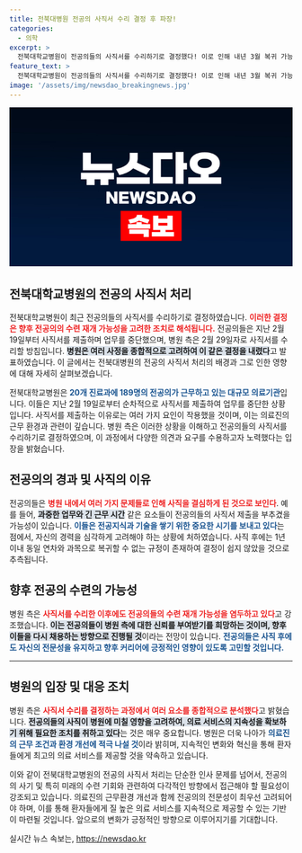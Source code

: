 ```yaml
---
title: 전북대병원 전공의 사직서 수리 결정 후 파장!
categories:
  - 의학
excerpt: >
  전북대학교병원이 전공의들의 사직서를 수리하기로 결정했다! 이로 인해 내년 3월 복귀 가능성이 열리며, 의료계의 파장이 예상된다. 과연 그 배 경은 무엇일까? 클릭해서 자세한 내용을 확인해보세요!
feature_text: >
  전북대학교병원이 전공의들의 사직서를 수리하기로 결정했다! 이로 인해 내년 3월 복귀 가능성이 열리며, 의료계의 파장이 예상된다. 과연 그 배 경은 무엇일까? 클릭해서 자세한 내용을 확인해보세요!
image: '/assets/img/newsdao_breakingnews.jpg'
---
```


<p><img src="/assets/img/newsdao_breakingnews.jpg" alt="ontimetimes 속보" /></p>

<h2 data-ke-size="size26">전북대학교병원의 전공의 사직서 처리</h2>

<p data-ke-size="size16">전북대학교병원이 최근 전공의들의 사직서를 수리하기로 결정하였습니다. <b><span style="color: #ee2323;">이러한 결정은 향후 전공의의 수련 재개 가능성을 고려한 조치로 해석됩니다.</span></b> 전공의들은 지난 2월 19일부터 사직서를 제출하며 업무를 중단했으며, 병원 측은 2월 29일자로 사직서를 수리할 방침입니다. <b><span style="background-color: #21538527;">병원은 여러 사정을 종합적으로 고려하여 이 같은 결정을 내렸다</span></b>고 발표하였습니다. 이 글에서는 전북대병원의 전공의 사직서 처리의 배경과 그로 인한 영향에 대해 자세히 살펴보겠습니다.</p>

<p data-ke-size="size16">전북대학교병원은 <b><span style="color: #1a5490;">20개 진료과에 189명의 전공의가 근무하고 있는 대규모 의료기관</span></b>입니다. 이들은 지난 2월 19일로부터 순차적으로 사직서를 제출하여 업무를 중단한 상황입니다. 사직서를 제출하는 이유로는 여러 가지 요인이 작용했을 것이며, 이는 의료진의 근무 환경과 관련이 깊습니다. 병원 측은 이러한 상황을 이해하고 전공의들의 사직서를 수리하기로 결정하였으며, 이 과정에서 다양한 의견과 요구를 수용하고자 노력했다는 입장을 밝혔습니다.</p>

<h2 data-ke-size="size26">전공의의 경과 및 사직의 이유</h2>

<p data-ke-size="size16">전공의들은 <b><span style="color: #ee2323;">병원 내에서 여러 가지 문제들로 인해 사직을 결심하게 된 것으로 보인다</span></b>. 예를 들어, <b><span style="background-color: #21538527;">과중한 업무와 긴 근무 시간</span></b> 같은 요소들이 전공의들의 사직서 제출을 부추겼을 가능성이 있습니다. <b><span style="color: #1a5490;">이들은 전공지식과 기술을 쌓기 위한 중요한 시기를 보내고 있다</span></b>는 점에서, 자신의 경력을 심각하게 고려해야 하는 상황에 처하였습니다. 사직 후에는 1년 이내 동일 연차와 과목으로 복귀할 수 없는 규정이 존재하여 결정이 쉽지 않았을 것으로 추측됩니다.</p>

<h2 data-ke-size="size26">향후 전공의 수련의 가능성</h2>

<p data-ke-size="size16">병원 측은 <b><span style="color: #ee2323;">사직서를 수리한 이후에도 전공의들의 수련 재개 가능성을 염두하고 있다</span></b>고 강조했습니다. <b><span style="background-color: #21538527;">이는 전공의들이 병원 측에 대한 신뢰를 부여받기를 희망하는 것이며, 향후 이들을 다시 채용하는 방향으로 진행될 것</span></b>이라는 전망이 있습니다. <b><span style="color: #1a5490;">전공의들은 사직 후에도 자신의 전문성을 유지하고 향후 커리어에 긍정적인 영향이 있도록 고민할 것입니다.</span></b></p>

<hr>

<h2 data-ke-size="size26">병원의 입장 및 대응 조치</h2>

<p data-ke-size="size16">병원 측은 <b><span style="color: #ee2323;">사직서 수리를 결정하는 과정에서 여러 요소를 종합적으로 분석했다</span></b>고 밝혔습니다. <b><span style="background-color: #21538527;">전공의들의 사직이 병원에 미칠 영향을 고려하여, 의료 서비스의 지속성을 확보하기 위해 필요한 조치를 취하고 있다</span></b>는 것은 매우 중요합니다. 병원은 더욱 나아가 <b><span style="color: #1a5490;">의료진의 근무 조건과 환경 개선에 적극 나설 것</span></b>이라 밝히며, 지속적인 변화와 혁신을 통해 환자들에게 최고의 의료 서비스를 제공할 것을 약속하고 있습니다.</p>

<p data-ke-size="size16"></p>

<p data-ke-size="size16">이와 같이 전북대학교병원의 전공의 사직서 처리는 단순한 인사 문제를 넘어서, 전공의의 사기 및 특히 미래의 수련 기회와 관련하여 다각적인 방향에서 접근해야 할 필요성이 강조되고 있습니다. 의료진의 근무환경 개선과 함께 전공의의 전문성이 최우선 고려되어야 하며, 이를 통해 환자들에게 질 높은 의료 서비스를 지속적으로 제공할 수 있는 기반이 마련될 것입니다. 앞으로의 변화가 긍정적인 방향으로 이루어지기를 기대합니다.</p>
실시간 뉴스 속보는, <a href="https://newsdao.kr" rel="dofollow">https://newsdao.kr</a>


